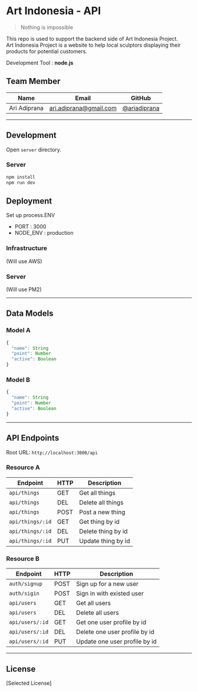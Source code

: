 # Art Indonesia - API

> Nothing is impossible

This repo is used to support the backend side of Art Indonesia Project.<br>
Art Indonesia Project is a website to help local sculptors displaying their products for potential customers.


Development Tool :  <b>node.js</b>

## Team Member

| Name     | Email        | GitHub |
|:--------:|:------------:|:------:|
| Ari Adiprana | ari.adiprana@gmail.com | [@ariadiprana](https://github.com/ariadiprana)

--------------------------------------------------------------------------------

## Development

Open `server` directory.

### Server

```sh
npm install
npm run dev
```

## Deployment
Set up process.ENV <br>
- PORT : 3000
- NODE_ENV : production

### Infrastructure

(Will use AWS)

### Server

(Will use PM2)

--------------------------------------------------------------------------------

## Data Models

### Model A

```js
{
  "name": String
  "point": Number
  "active": Boolean
}
```

### Model B

```js
{
  "name": String
  "point": Number
  "active": Boolean
}
```

--------------------------------------------------------------------------------

## API Endpoints

Root URL: `http://localhost:3000/api`

### Resource A

| Endpoint         | HTTP | Description |
|------------------|------|-------------|
| `api/things`     | GET  | Get all things
| `api/things`     | DEL  | Delete all things
| `api/things`     | POST | Post a new thing
| `api/things/:id` | GET  | Get thing by id
| `api/things/:id` | DEL  | Delete thing by id
| `api/things/:id` | PUT  | Update thing by id

### Resource B

| Endpoint        | HTTP | Description |
|-----------------|------|-------------|
| `auth/signup`   | POST | Sign up for a new user
| `auth/sigin`    | POST | Sign in with existed user
| `api/users`     | GET  | Get all users
| `api/users`     | DEL  | Delete all users
| `api/users/:id` | GET  | Get one user profile by id
| `api/users/:id` | DEL  | Delete one user profile by id
| `api/users/:id` | PUT  | Update one user profile by id

--------------------------------------------------------------------------------

## License

[Selected License]
